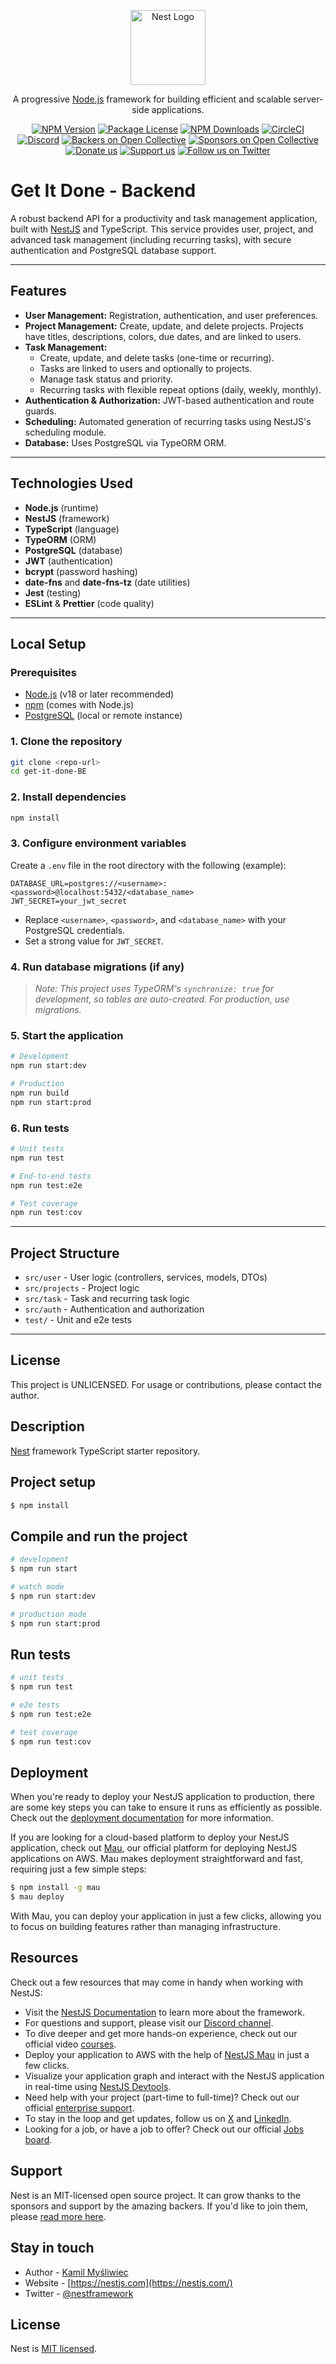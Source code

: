 <p align="center">
  <a href="http://nestjs.com/" target="blank"><img src="https://nestjs.com/img/logo-small.svg" width="120" alt="Nest Logo" /></a>
</p>

[circleci-image]: https://img.shields.io/circleci/build/github/nestjs/nest/master?token=abc123def456
[circleci-url]: https://circleci.com/gh/nestjs/nest

  <p align="center">A progressive <a href="http://nodejs.org" target="_blank">Node.js</a> framework for building efficient and scalable server-side applications.</p>
    <p align="center">
<a href="https://www.npmjs.com/~nestjscore" target="_blank"><img src="https://img.shields.io/npm/v/@nestjs/core.svg" alt="NPM Version" /></a>
<a href="https://www.npmjs.com/~nestjscore" target="_blank"><img src="https://img.shields.io/npm/l/@nestjs/core.svg" alt="Package License" /></a>
<a href="https://www.npmjs.com/~nestjscore" target="_blank"><img src="https://img.shields.io/npm/dm/@nestjs/common.svg" alt="NPM Downloads" /></a>
<a href="https://circleci.com/gh/nestjs/nest" target="_blank"><img src="https://img.shields.io/circleci/build/github/nestjs/nest/master" alt="CircleCI" /></a>
<a href="https://discord.gg/G7Qnnhy" target="_blank"><img src="https://img.shields.io/badge/discord-online-brightgreen.svg" alt="Discord"/></a>
<a href="https://opencollective.com/nest#backer" target="_blank"><img src="https://opencollective.com/nest/backers/badge.svg" alt="Backers on Open Collective" /></a>
<a href="https://opencollective.com/nest#sponsor" target="_blank"><img src="https://opencollective.com/nest/sponsors/badge.svg" alt="Sponsors on Open Collective" /></a>
  <a href="https://paypal.me/kamilmysliwiec" target="_blank"><img src="https://img.shields.io/badge/Donate-PayPal-ff3f59.svg" alt="Donate us"/></a>
    <a href="https://opencollective.com/nest#sponsor"  target="_blank"><img src="https://img.shields.io/badge/Support%20us-Open%20Collective-41B883.svg" alt="Support us"></a>
  <a href="https://twitter.com/nestframework" target="_blank"><img src="https://img.shields.io/twitter/follow/nestframework.svg?style=social&label=Follow" alt="Follow us on Twitter"></a>
</p>
  <!--[![Backers on Open Collective](https://opencollective.com/nest/backers/badge.svg)](https://opencollective.com/nest#backer)
  [![Sponsors on Open Collective](https://opencollective.com/nest/sponsors/badge.svg)](https://opencollective.com/nest#sponsor)-->

# Get It Done - Backend

A robust backend API for a productivity and task management application, built with [NestJS](https://nestjs.com/) and TypeScript. This service provides user, project, and advanced task management (including recurring tasks), with secure authentication and PostgreSQL database support.

---

## Features

- **User Management:** Registration, authentication, and user preferences.
- **Project Management:** Create, update, and delete projects. Projects have titles, descriptions, colors, due dates, and are linked to users.
- **Task Management:**
  - Create, update, and delete tasks (one-time or recurring).
  - Tasks are linked to users and optionally to projects.
  - Manage task status and priority.
  - Recurring tasks with flexible repeat options (daily, weekly, monthly).
- **Authentication & Authorization:** JWT-based authentication and route guards.
- **Scheduling:** Automated generation of recurring tasks using NestJS's scheduling module.
- **Database:** Uses PostgreSQL via TypeORM ORM.

---

## Technologies Used

- **Node.js** (runtime)
- **NestJS** (framework)
- **TypeScript** (language)
- **TypeORM** (ORM)
- **PostgreSQL** (database)
- **JWT** (authentication)
- **bcrypt** (password hashing)
- **date-fns** and **date-fns-tz** (date utilities)
- **Jest** (testing)
- **ESLint** & **Prettier** (code quality)

---

## Local Setup

### Prerequisites
- [Node.js](https://nodejs.org/) (v18 or later recommended)
- [npm](https://www.npmjs.com/) (comes with Node.js)
- [PostgreSQL](https://www.postgresql.org/) (local or remote instance)

### 1. Clone the repository
```bash
git clone <repo-url>
cd get-it-done-BE
```

### 2. Install dependencies
```bash
npm install
```

### 3. Configure environment variables
Create a `.env` file in the root directory with the following (example):
```env
DATABASE_URL=postgres://<username>:<password>@localhost:5432/<database_name>
JWT_SECRET=your_jwt_secret
```
- Replace `<username>`, `<password>`, and `<database_name>` with your PostgreSQL credentials.
- Set a strong value for `JWT_SECRET`.

### 4. Run database migrations (if any)
> _Note: This project uses TypeORM's `synchronize: true` for development, so tables are auto-created. For production, use migrations._

### 5. Start the application
```bash
# Development
npm run start:dev

# Production
npm run build
npm run start:prod
```

### 6. Run tests
```bash
# Unit tests
npm run test

# End-to-end tests
npm run test:e2e

# Test coverage
npm run test:cov
```

---

## Project Structure

- `src/user` - User logic (controllers, services, models, DTOs)
- `src/projects` - Project logic
- `src/task` - Task and recurring task logic
- `src/auth` - Authentication and authorization
- `test/` - Unit and e2e tests

---

## License

This project is UNLICENSED. For usage or contributions, please contact the author.

## Description

[Nest](https://github.com/nestjs/nest) framework TypeScript starter repository.

## Project setup

```bash
$ npm install
```

## Compile and run the project

```bash
# development
$ npm run start

# watch mode
$ npm run start:dev

# production mode
$ npm run start:prod
```

## Run tests

```bash
# unit tests
$ npm run test

# e2e tests
$ npm run test:e2e

# test coverage
$ npm run test:cov
```

## Deployment

When you're ready to deploy your NestJS application to production, there are some key steps you can take to ensure it runs as efficiently as possible. Check out the [deployment documentation](https://docs.nestjs.com/deployment) for more information.

If you are looking for a cloud-based platform to deploy your NestJS application, check out [Mau](https://mau.nestjs.com), our official platform for deploying NestJS applications on AWS. Mau makes deployment straightforward and fast, requiring just a few simple steps:

```bash
$ npm install -g mau
$ mau deploy
```

With Mau, you can deploy your application in just a few clicks, allowing you to focus on building features rather than managing infrastructure.

## Resources

Check out a few resources that may come in handy when working with NestJS:

- Visit the [NestJS Documentation](https://docs.nestjs.com) to learn more about the framework.
- For questions and support, please visit our [Discord channel](https://discord.gg/G7Qnnhy).
- To dive deeper and get more hands-on experience, check out our official video [courses](https://courses.nestjs.com/).
- Deploy your application to AWS with the help of [NestJS Mau](https://mau.nestjs.com) in just a few clicks.
- Visualize your application graph and interact with the NestJS application in real-time using [NestJS Devtools](https://devtools.nestjs.com).
- Need help with your project (part-time to full-time)? Check out our official [enterprise support](https://enterprise.nestjs.com).
- To stay in the loop and get updates, follow us on [X](https://x.com/nestframework) and [LinkedIn](https://linkedin.com/company/nestjs).
- Looking for a job, or have a job to offer? Check out our official [Jobs board](https://jobs.nestjs.com).

## Support

Nest is an MIT-licensed open source project. It can grow thanks to the sponsors and support by the amazing backers. If you'd like to join them, please [read more here](https://docs.nestjs.com/support).

## Stay in touch

- Author - [Kamil Myśliwiec](https://twitter.com/kammysliwiec)
- Website - [https://nestjs.com](https://nestjs.com/)
- Twitter - [@nestframework](https://twitter.com/nestframework)

## License

Nest is [MIT licensed](https://github.com/nestjs/nest/blob/master/LICENSE).
